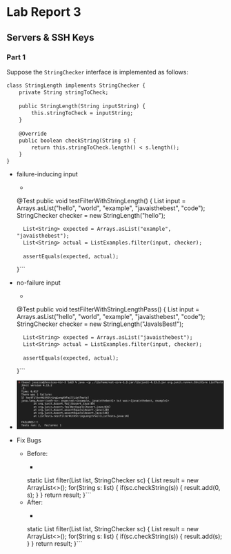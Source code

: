 # Lab Report 3
## Servers & SSH Keys

### Part 1
Suppose the `StringChecker` interface is implemented as follows:
```
class StringLength implements StringChecker {
    private String stringToCheck;

    public StringLength(String inputString) {
        this.stringToCheck = inputString;
    }

    @Override
    public boolean checkString(String s) {
        return this.stringToCheck.length() < s.length();
    }
}
```

- failure-inducing input
    - ```
    @Test
    public void testFilterWithStringLength() {
        List<String> input = Arrays.asList("hello", "world", "example", "javaisthebest", "code");
        StringChecker checker = new StringLength("hello");

        List<String> expected = Arrays.asList("example", "javaisthebest");
        List<String> actual = ListExamples.filter(input, checker);

        assertEquals(expected, actual);
    }```
- no-failure input
    - ```
    @Test
    public void testFilterWithStringLengthPass() {
        List<String> input = Arrays.asList("hello", "world", "example", "javaisthebest", "code");
        StringChecker checker = new StringLength("JavaIsBest!");

        List<String> expected = Arrays.asList("javaisthebest");
        List<String> actual = ListExamples.filter(input, checker);

        assertEquals(expected, actual);
    }```
- ![Image](assets/lab03.png)
- Fix Bugs
    - Before: 
        - ```
        static List<String> filter(List<String> list, StringChecker sc) {
            List<String> result = new ArrayList<>();
            for(String s: list) {
                if(sc.checkString(s)) {
                    result.add(0, s);
                }
            }
            return result;
        }```
    - After: 
        - ```
        static List<String> filter(List<String> list, StringChecker sc) {
            List<String> result = new ArrayList<>();
            for(String s: list) {
                if(sc.checkString(s)) {
                    result.add(s);
                }
            }
            return result;
        }```
